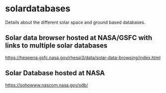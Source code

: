 # solardatabases
Details about the different solar space and ground based databases.

## Solar data browser hosted at NASA/GSFC with links to multiple solar databases
https://hesperia.gsfc.nasa.gov/rhessi3/data/solar-data-browsing/index.html

## Solar Database hosted at NASA
https://sohowww.nascom.nasa.gov/sdb/
